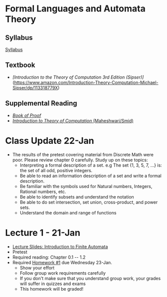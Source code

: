 # Formal Languages and Automata Theory

## Syllabus
[Syllabus](syllabus.md)

## Textbook

* *[Introduction to the Theory of Computation *3rd Edition* (Sipser)]*(https://www.amazon.com/Introduction-Theory-Computation-Michael-Sipser/dp/113318779X)

## Supplemental Reading

* [*Book of Proof*](https://www.people.vcu.edu/~rhammack/BookOfProof/BookOfProof.pdf)
* [*Introduction to Theory of Computation* (Maheshwari/Smid)](http://cglab.ca/~michiel/TheoryOfComputation/TheoryOfComputation.pdf)


# Class Update 22-Jan

* The results of the pretest covering material from Discrete Math were poor.  Please review chapter 0 carefully.  Study up on these topics:
  * Interpreting a formal description of a set. e.g The set {1, 3, 5, 7, ...} is: the set of all odd, positive integers.
  * Be able to read an information description of a set and write a formal description.
  * Be familiar with the symbols used for Natural numbers, Integers, Rational numbers, etc.
  * Be able to identify subsets and understand the notation
  * Be able to do set intersection, set union, cross-product, and power sets.
  * Understand the domain and range of functions

# Lecture 1 - 21-Jan

* [Lecture Slides: Introduction to Finite Automata](lectures/Lecture1.pdf)
* Pretest
* Required reading: Chapter 0.1 -- 1.2
* Required [Homework #1](homework/homework1.md) due Wednesday 23-Jan.
  * Show your effort
  * Follow group work requirements carefully
  * If you don't make sure that you understand group work, your grades will suffer in quizzes and exams
  * This homework will be graded!
